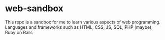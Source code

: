 # web-sandbox
This repo is a sandbox for me to learn various aspects of web programming. Languages and frameworks such as HTML, CSS, JS, SQL, PHP (maybe), Ruby on Rails
